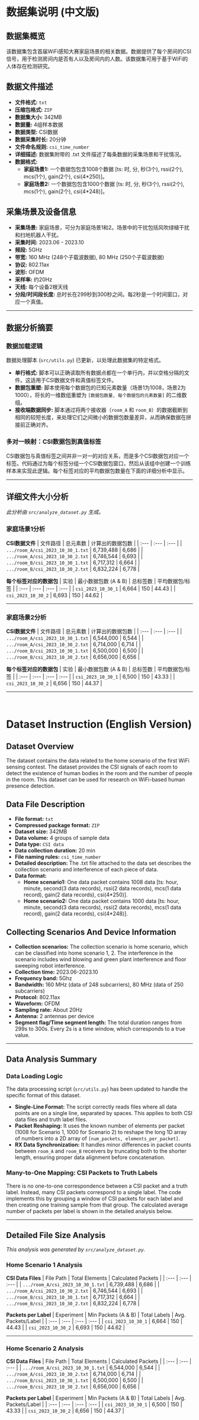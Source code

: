 # 数据集说明 (中文版)

## 数据集概览
该数据集包含首届WiFi感知大赛家庭场景的相关数据。数据提供了每个房间的CSI信号，用于检测房间内是否有人以及房间内的人数。该数据集可用于基于WiFi的人体存在检测研究。

## 数据文件描述
- **文件格式:** `txt`
- **压缩包格式:** `ZIP`
- **数据集大小:** 342MB
- **数据量:** 4组样本数据
- **数据类型:** CSI数据
- **数据采集时长:** 20分钟
- **文件命名规则:** `csi_time_number`
- **详细描述:** 数据集附带的 .txt 文件描述了每条数据的采集场景和干扰情况。
- **数据格式:**
    - **家庭场景1:** 一个数据包包含1008个数据 [ts: 时, 分, 秒(3个), rssi(2个), mcs(1个), gain(2个), csi(4*250)]。
    - **家庭场景2:** 一个数据包包含1000个数据 [ts: 时, 分, 秒(3个), rssi(2个), mcs(1个), gain(2个), csi(4*248)]。

## 采集场景及设备信息
- **采集场景:** 家庭场景，可分为家庭场景1和2。场景中的干扰包括风吹绿植干扰和扫地机器人干扰。
- **采集时间:** 2023.06 - 2023.10
- **频段:** 5GHz
- **带宽:** 160 MHz (248个子载波数据), 80 MHz (250个子载波数据)
- **协议:** 802.11ax
- **波形:** OFDM
- **采样率:** 约20Hz
- **天线:** 每个设备2根天线
- **分段/时间段长度:** 总时长在299秒到300秒之间。每2秒是一个时间窗口，对应一个真值。

---

## 数据分析摘要

### 数据加载逻辑
数据处理脚本 (`src/utils.py`) 已更新，以处理此数据集的特定格式。

- **单行格式:** 脚本可以正确读取所有数据点都在一个单行内，并以空格分隔的文件。这适用于CSI数据文件和真值标签文件。
- **数据包重塑:** 脚本使用每个数据包的已知元素数量（场景1为1008，场景2为1000），将长的一维数组重塑为 `[数据包数量, 每个数据包的元素数量]` 的二维数组。
- **接收端数据同步:** 脚本通过将两个接收器（`room_A` 和 `room_B`）的数据截断到相同的较短长度，来处理它们之间微小的数据包数量差异，从而确保数据在拼接前正确对齐。

### 多对一映射：CSI数据包到真值标签
CSI数据包与真值标签之间并非一对一的对应关系，而是多个CSI数据包对应一个标签。代码通过为每个标签分组一个CSI数据包窗口，然后从该组中创建一个训练样本来实现此逻辑。每个标签对应的平均数据包数量在下面的详细分析中显示。

---

## 详细文件大小分析
*此分析由 `src/analyze_dataset.py` 生成。*

### 家庭场景1分析

**CSI数据文件**
| 文件路径 | 总元素数 | 计算出的数据包数 |
| :--- | :--- | :--- |
| `.../room_A/csi_2023_10_30_1.txt` | 6,739,488 | 6,686 |
| `.../room_A/csi_2023_10_30_2.txt` | 6,746,544 | 6,693 |
| `.../room_B/csi_2023_10_30_1.txt` | 6,717,312 | 6,664 |
| `.../room_B/csi_2023_10_30_2.txt` | 6,832,224 | 6,778 |

**每个标签对应的数据包**
| 实验 | 最小数据包数 (A & B) | 总标签数 | 平均数据包/标签 |
| :--- | :--- | :--- | :--- |
| `csi_2023_10_30_1` | 6,664 | 150 | 44.43 |
| `csi_2023_10_30_2` | 6,693 | 150 | 44.62 |

---
### 家庭场景2分析

**CSI数据文件**
| 文件路径 | 总元素数 | 计算出的数据包数 |
| :--- | :--- | :--- |
| `.../room_A/csi_2023_10_30_1.txt` | 6,544,000 | 6,544 |
| `.../room_A/csi_2023_10_30_2.txt` | 6,714,000 | 6,714 |
| `.../room_B/csi_2023_10_30_1.txt` | 6,500,000 | 6,500 |
| `.../room_B/csi_2023_10_30_2.txt` | 6,656,000 | 6,656 |

**每个标签对应的数据包**
| 实验 | 最小数据包数 (A & B) | 总标签数 | 平均数据包/标签 |
| :--- | :--- | :--- | :--- |
| `csi_2023_10_30_1` | 6,500 | 150 | 43.33 |
| `csi_2023_10_30_2` | 6,656 | 150 | 44.37 |

---
<br>

# Dataset Instruction (English Version)

## Dataset Overview
The dataset contains the data related to the home scenario of the first WiFi sensing contest. The dataset provides the CSI signals of each room to detect the existence of human bodies in the room and the number of people in the room. This dataset can be used for research on WiFi-based human presence detection.

## Data File Description
- **File format:** `txt`
- **Compressed package format:** `ZIP`
- **Dataset size:** 342MB
- **Data volume:** 4 groups of sample data
- **Data type:** `CSI data`
- **Data collection duration:** 20 min
- **File naming rules:** `csi_time_number`
- **Detailed description:** The .txt file attached to the data set describes the collection scenario and interference of each piece of data.
- **Data format:**
    - **Home scenario1:** One data packet contains 1008 data [ts: hour, minute, second(3 data records), rssi(2 data records), mcs(1 data record), gain(2 data records), csi(4*250)].
    - **Home scenario2:** One data packet contains 1000 data [ts: hour, minute, second(3 data records), rssi(2 data records), mcs(1 data record), gain(2 data records), csi(4*248)].

## Collecting Scenarios And Device Information
- **Collection scenarios:** The collection scenario is home scenario, which can be classified into home scenario 1, 2. The interference in the scenario includes wind blowing and green plant interference and floor sweeping robot interference.
- **Collection time:** 2023.06-2023.10
- **Frequency band:** 5Ghz
- **Bandwidth:** 160 MHz (data of 248 subcarriers), 80 MHz (data of 250 subcarriers)
- **Protocol:** 802.11ax
- **Waveform:** OFDM
- **Sampling rate:** About 20Hz
- **Antenna:** 2 antennas per device
- **Segment flag/Time segment length:** The total duration ranges from 299s to 300s. Every 2s is a time window, which corresponds to a true value.

---

## Data Analysis Summary

### Data Loading Logic
The data processing script (`src/utils.py`) has been updated to handle the specific format of this dataset.

- **Single-Line Format:** The script correctly reads files where all data points are on a single line, separated by spaces. This applies to both CSI data files and truth label files.
- **Packet Reshaping:** It uses the known number of elements per packet (1008 for Scenario 1, 1000 for Scenario 2) to reshape the long 1D array of numbers into a 2D array of `[num_packets, elements_per_packet]`.
- **RX Data Synchronization:** It handles minor differences in packet counts between `room_A` and `room_B` receivers by truncating both to the shorter length, ensuring proper data alignment before concatenation.

### Many-to-One Mapping: CSI Packets to Truth Labels
There is no one-to-one correspondence between a CSI packet and a truth label. Instead, many CSI packets correspond to a single label. The code implements this by grouping a window of CSI packets for each label and then creating one training sample from that group. The calculated average number of packets per label is shown in the detailed analysis below.

---

## Detailed File Size Analysis
*This analysis was generated by `src/analyze_dataset.py`.*

### Home Scenario 1 Analysis

**CSI Data Files**
| File Path | Total Elements | Calculated Packets |
| :--- | :--- | :--- |
| `.../room_A/csi_2023_10_30_1.txt` | 6,739,488 | 6,686 |
| `.../room_A/csi_2023_10_30_2.txt` | 6,746,544 | 6,693 |
| `.../room_B/csi_2023_10_30_1.txt` | 6,717,312 | 6,664 |
| `.../room_B/csi_2023_10_30_2.txt` | 6,832,224 | 6,778 |

**Packets per Label**
| Experiment | Min Packets (A & B) | Total Labels | Avg. Packets/Label |
| :--- | :--- | :--- | :--- |
| `csi_2023_10_30_1` | 6,664 | 150 | 44.43 |
| `csi_2023_10_30_2` | 6,693 | 150 | 44.62 |

---
### Home Scenario 2 Analysis

**CSI Data Files**
| File Path | Total Elements | Calculated Packets |
| :--- | :--- | :--- |
| `.../room_A/csi_2023_10_30_1.txt` | 6,544,000 | 6,544 |
| `.../room_A/csi_2023_10_30_2.txt` | 6,714,000 | 6,714 |
| `.../room_B/csi_2023_10_30_1.txt` | 6,500,000 | 6,500 |
| `.../room_B/csi_2023_10_30_2.txt` | 6,656,000 | 6,656 |

**Packets per Label**
| Experiment | Min Packets (A & B) | Total Labels | Avg. Packets/Label |
| :--- | :--- | :--- | :--- |
| `csi_2023_10_30_1` | 6,500 | 150 | 43.33 |
| `csi_2023_10_30_2` | 6,656 | 150 | 44.37 |